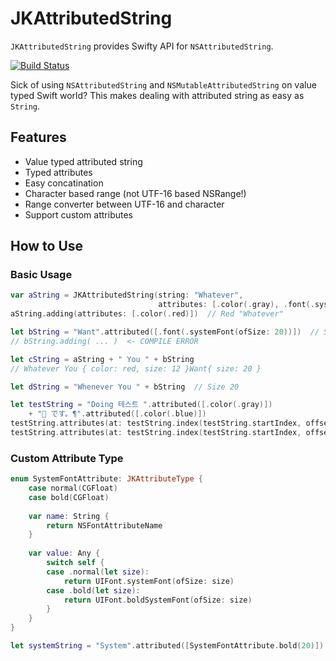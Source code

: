 # JKAttributedString

`JKAttributedString` provides Swifty API for `NSAttributedString`.

[![Build Status](https://travis-ci.org/junmo-kim/JKAttributedString.svg?branch=master)](https://travis-ci.org/junmo-kim/JKAttributedString)

Sick of using `NSAttributedString` and `NSMutableAttributedString` on value typed Swift world?
This makes dealing with attributed string as easy as `String`.

## Features
* Value typed attributed string
* Typed attributes
* Easy concatination
* Character based range (not UTF-16 based NSRange!)
* Range converter between UTF-16 and character
* Support custom attributes

## How to Use
### Basic Usage
```swift
var aString = JKAttributedString(string: "Whatever",
                                 attributes: [.color(.gray), .font(.systemFont(ofSize: 12))])
aString.adding(attributes: [.color(.red)])  // Red "Whatever"

let bString = "Want".attributed([.font(.systemFont(ofSize: 20))])  // Size 20
// bString.adding( ... )  <- COMPILE ERROR

let cString = aString + " You " + bString
// Whatever You { color: red, size: 12 }Want{ size: 20 }

let dString = "Whenever You " + bString  // Size 20

let testString = "Doing 테스트 ".attributed([.color(.gray)])
    + "🎯 です。¶".attributed([.color(.blue)])
testString.attributes(at: testString.index(testString.startIndex, offsetBy: 9)) // Gray
testString.attributes(at: testString.index(testString.startIndex, offsetBy: 10)) // Blue
```

### Custom Attribute Type

```swift
enum SystemFontAttribute: JKAttributeType {
    case normal(CGFloat)
    case bold(CGFloat)
    
    var name: String {
        return NSFontAttributeName
    }
    
    var value: Any {
        switch self {
        case .normal(let size):
            return UIFont.systemFont(ofSize: size)
        case .bold(let size):
            return UIFont.boldSystemFont(ofSize: size)
        }
    }
}

let systemString = "System".attributed([SystemFontAttribute.bold(20)])
```
